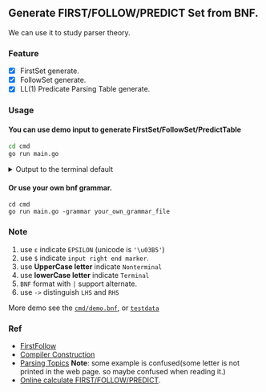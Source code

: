 ## Generate FIRST/FOLLOW/PREDICT Set from BNF.
We can use it to study parser theory.

### Feature
* [x] FirstSet generate.
* [x] FollowSet generate.
* [x] LL(1) Predicate Parsing Table generate.

### Usage
#### You can use demo input to generate FirstSet/FollowSet/PredictTable

```sh
cd cmd
go run main.go
```

<details>
  <summary>Output to the terminal default</summary>

   ```
   FirstSet:
FIRST(D) = {g ε f}
FIRST(E) = {g ε}
FIRST(F) = {f ε}
FIRST(S) = {a}
FIRST(B) = {c}
FIRST(C) = {b ε}

FollowSet:
FOLLOW(F) = {h}
FOLLOW(S) = {$}
FOLLOW(B) = {g h f}
FOLLOW(C) = {g h f}
FOLLOW(D) = {h}
FOLLOW(E) = {f h}

PredictTable:
+---+----------------+------------+------------+------------+------------+------------+---+
| # | a              | b          | c          | f          | g          | h          | $ |
+---+----------------+------------+------------+------------+------------+------------+---+
| S | S -> {a B D h} |            |            |            |            |            |   |
+---+----------------+------------+------------+------------+------------+------------+---+
| B |                |            | B -> {c C} |            |            |            |   |
+---+----------------+------------+------------+------------+------------+------------+---+
| C |                | C -> {b C} |            | C -> {ε}   | C -> {ε}   | C -> {ε}   |   |
+---+----------------+------------+------------+------------+------------+------------+---+
| D |                |            |            | D -> {E F} | D -> {E F} | D -> {E F} |   |
+---+----------------+------------+------------+------------+------------+------------+---+
| E |                |            |            | E -> {ε}   | E -> {g}   | E -> {ε}   |   |
+---+----------------+------------+------------+------------+------------+------------+---+
| F |                |            |            | F -> {f}   |            | F -> {ε}   |   |
+---+----------------+------------+------------+------------+------------+------------+---+
   ```
</details>

#### Or use your own bnf grammar. 
```
cd cmd
go run main.go -grammar your_own_grammar_file
```

### Note
1. use `ε` indicate `EPSILON` (unicode is `'\u03B5'`)
2. use `$` indicate `input right end marker`.
3. use **UpperCase letter** indicate `Nonterminal`
4. use **lowerCase letter** indicate `Terminal`
5. `BNF` format with `|` support alternate.
6. use `->` distinguish `LHS` and `RHS`

More demo see the [`cmd/demo.bnf`](cmd/demo.bnf), or [`testdata`](testdata/testdata2.json)

### Ref
* [FirstFollow](https://www.cs.uaf.edu/~cs331/notes/FirstFollow.pdf)
* [Compiler Construction](https://learning.oreilly.com/library/view/compiler-construction/9789332524590/)
* [Parsing Topics](http://www.mollypages.org/page/grammar/index.mp#generaldeter) **Note**: some example is confused(some letter is not printed in the web page. so maybe confused when reading it.)
* [Online calculate FIRST/FOLLOW/PREDICT](http://hackingoff.com/compilers/predict-first-follow-set).
